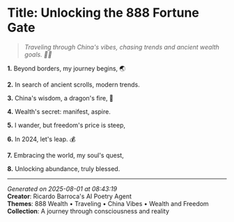 # Title: Unlocking the 888 Fortune Gate

> *Traveling through China's vibes, chasing trends and ancient wealth goals. 🧧💸*

**1.** Beyond borders, my journey begins, 🌏


**2.** In search of ancient scrolls, modern trends.


**3.** China's wisdom, a dragon's fire, 🏮


**4.** Wealth's secret: manifest, aspire.


**5.** I wander, but freedom's price is steep,


**6.** In 2024, let's leap. 💰


**7.** Embracing the world, my soul's quest,


**8.** Unlocking abundance, truly blessed.



---

*Generated on 2025-08-01 at 08:43:19*  
**Creator**: Ricardo Barroca's AI Poetry Agent  
**Themes**: 888 Wealth • Traveling • China Vibes • Wealth and Freedom  
**Collection**: A journey through consciousness and reality